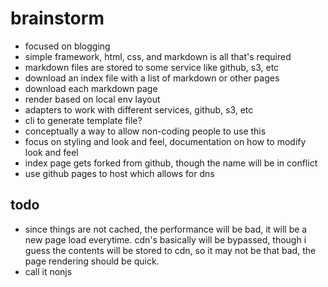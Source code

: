 # brainstorm

+ focused on blogging
+ simple framework, html, css, and markdown is all that's required
+ markdown files are stored to some service like github, s3, etc
+ download an index file with a list of markdown or other pages
+ download each markdown page
+ render based on local env layout
+ adapters to work with different services, github, s3, etc
+ cli to generate template file?
+ conceptually a way to allow non-coding people to use this
+ focus on styling and look and feel, documentation on how to modify look and feel
+ index page gets forked from github, though the name will be in conflict
+ use github pages to host which allows for dns

## todo

+ since things are not cached, the performance will be bad, it will be a new page load everytime.  cdn's basically will be bypassed, though i guess the contents will be stored to cdn, so it may not be that bad, the page rendering should be quick.
+ call it nonjs
